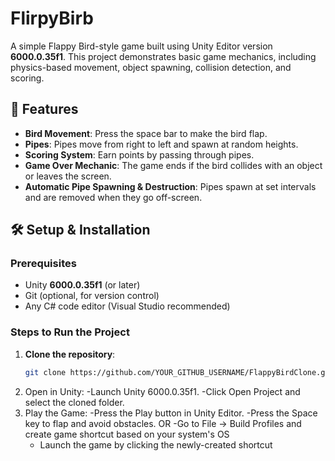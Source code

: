 # FlirpyBirb

A simple Flappy Bird-style game built using Unity Editor version **6000.0.35f1**. This project demonstrates basic game mechanics, including physics-based movement, object spawning, collision detection, and scoring.

## 🚀 Features
- **Bird Movement**: Press the space bar to make the bird flap.
- **Pipes**: Pipes move from right to left and spawn at random heights.
- **Scoring System**: Earn points by passing through pipes.
- **Game Over Mechanic**: The game ends if the bird collides with an object or leaves the screen.
- **Automatic Pipe Spawning & Destruction**: Pipes spawn at set intervals and are removed when they go off-screen.

## 🛠️ Setup & Installation
### **Prerequisites**
- Unity **6000.0.35f1** (or later)
- Git (optional, for version control)
- Any C# code editor (Visual Studio recommended)

### **Steps to Run the Project**
1. **Clone the repository**:
   ```sh
   git clone https://github.com/YOUR_GITHUB_USERNAME/FlappyBirdClone.git
2. Open in Unity:
     -Launch Unity 6000.0.35f1.
     -Click Open Project and select the cloned folder.
3. Play the Game:
     -Press the Play button in Unity Editor.
     -Press the Space key to flap and avoid obstacles.
   OR
     -Go to File -> Build Profiles and create game shortcut based on your system's OS
     - Launch the game by clicking the newly-created shortcut
